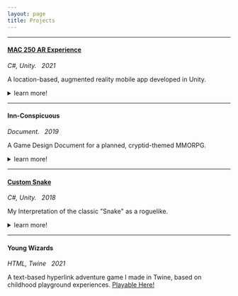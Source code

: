 ```yaml
---
layout: page
title: Projects
---
```

  
-------------   

#### [MAC 250 AR Experience](https://github.com/slevy14/mac250-ar-experience)
*C#, Unity. &nbsp; 2021*  

A location-based, augmented reality mobile app developed in Unity.
<details>
	<summary>learn more!</summary>

	Created as a semester long project in collaboration with a media arts class (who designed the art assets), the goal was to create an AR application to showcase their final work. Check out some screenshots and gifs <a href="https://slevy14.github.io/mac250-screenshots.html">here.</a>

</details>

-------------  

#### Inn-Conspicuous
*Document. &nbsp; 2019*

A Game Design Document for a planned, cryptid-themed MMORPG.
<details>
	<summary>learn more!</summary>

	This was a project for an Intro to Software Engineering class during my senior year of high school. While the game never left the early stages of development, I led the creation of a game design document to organize, plan, and design what we wanted the game to look like. You can check out the (somewhat completed) GDD <a href="/Inn_Conspicuous_GDD.pdf">here.</a>

</details>

-------------  

#### [Custom Snake](https://github.com/slevy14/custom-snake-2019)
*C#, Unity. &nbsp; 2018*

My Interpretation of the classic "Snake" as a roguelike.
<details>
	<summary>learn more!</summary>

	Start from nothing, and unlock powerups, gameplay mechanics, and visual features! Check out the GitHub page <a href="https://github.com/slevy14/custom-snake-2019">here.</a>

</details>

-------------  

#### Young Wizards
*HTML, Twine &nbsp; 2021*  

A text-based hyperlink adventure game I made in Twine, based on childhood playground experiences. <a href="/twine/youngwizards.html" target="_blank" rel="noopener noreferrer">Playable Here!</a>
